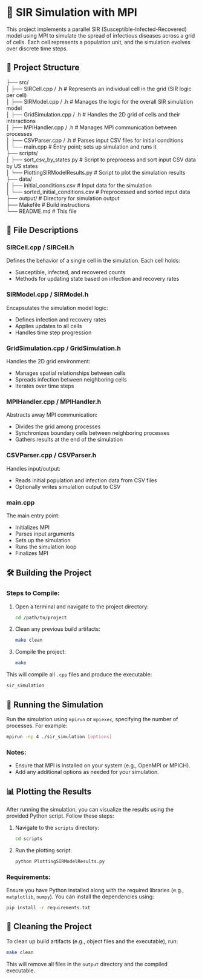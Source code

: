 # 🦠 SIR Simulation with MPI
This project implements a parallel SIR (Susceptible-Infected-Recovered) model using MPI to simulate the spread of infectious diseases across a grid of cells. Each cell represents a population unit, and the simulation evolves over discrete time steps.

## 📁 Project Structure

├── src/  
│   ├── SIRCell.cpp / .h         # Represents an individual cell in the grid (SIR logic per cell)  
│   ├── SIRModel.cpp / .h        # Manages the logic for the overall SIR simulation model  
│   ├── GridSimulation.cpp / .h  # Handles the 2D grid of cells and their interactions  
│   ├── MPIHandler.cpp / .h      # Manages MPI communication between processes  
│   ├── CSVParser.cpp / .h       # Parses input CSV files for initial conditions  
│   └── main.cpp                 # Entry point; sets up simulation and runs it  
├── scripts/  
│   ├── sort_csv_by_states.py    # Script to preprocess and sort input CSV data by US states  
│   └── PlottingSIRModelResults.py # Script to plot the simulation results  
├── data/  
│   ├── initial_conditions.csv   # Input data for the simulation  
│   └── sorted_initial_conditions.csv # Preprocessed and sorted input data  
├── output/                      # Directory for simulation output  
├── Makefile                     # Build instructions  
└── README.md                    # This file  

## 🧠 File Descriptions

### SIRCell.cpp / SIRCell.h
Defines the behavior of a single cell in the simulation. Each cell holds:
- Susceptible, infected, and recovered counts
- Methods for updating state based on infection and recovery rates

### SIRModel.cpp / SIRModel.h
Encapsulates the simulation model logic:
- Defines infection and recovery rates
- Applies updates to all cells
- Handles time step progression

### GridSimulation.cpp / GridSimulation.h
Handles the 2D grid environment:
- Manages spatial relationships between cells
- Spreads infection between neighboring cells
- Iterates over time steps

### MPIHandler.cpp / MPIHandler.h
Abstracts away MPI communication:
- Divides the grid among processes
- Synchronizes boundary cells between neighboring processes
- Gathers results at the end of the simulation

### CSVParser.cpp / CSVParser.h
Handles input/output:
- Reads initial population and infection data from CSV files
- Optionally writes simulation output to CSV

### main.cpp
The main entry point:
- Initializes MPI
- Parses input arguments
- Sets up the simulation
- Runs the simulation loop
- Finalizes MPI

## 🛠️ Building the Project

### Steps to Compile:
1. Open a terminal and navigate to the project directory:
   ```bash
   cd /path/to/project
   ```
2. Clean any previous build artifacts:
   ```bash
   make clean
   ```
3. Compile the project:
   ```bash
   make
   ```

This will compile all `.cpp` files and produce the executable:

```bash
sir_simulation
```

## 🚀 Running the Simulation

Run the simulation using `mpirun` or `mpiexec`, specifying the number of processes. For example:

```bash
mpirun -np 4 ./sir_simulation [options]
```

### Notes:
- Ensure that MPI is installed on your system (e.g., OpenMPI or MPICH).
- Add any additional options as needed for your simulation.

## 📊 Plotting the Results

After running the simulation, you can visualize the results using the provided Python script. Follow these steps:

1. Navigate to the `scripts` directory:
   ```bash
   cd scripts
   ```

2. Run the plotting script:
   ```bash
   python PlottingSIRModelResults.py
   ```

### Requirements:
Ensure you have Python installed along with the required libraries (e.g., `matplotlib`, `numpy`). You can install the dependencies using:
```bash
pip install -r requirements.txt
```

## 🧹 Cleaning the Project
To clean up build artifacts (e.g., object files and the executable), run:
```bash
make clean
```
This will remove all files in the `output` directory and the compiled executable.
